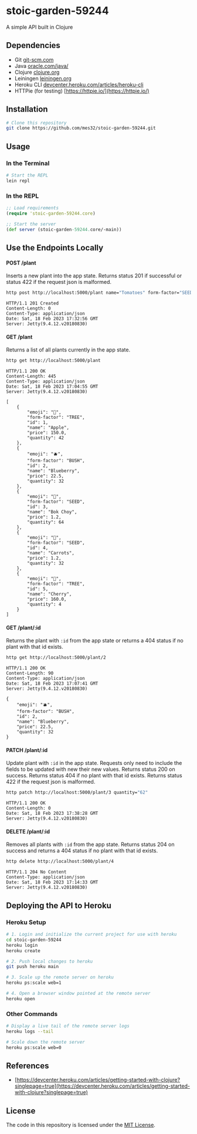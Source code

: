 # stoic-garden-59244

A simple API built in Clojure

## Dependencies

- Git [git-scm.com](https://git-scm.com/)
- Java [oracle.com/java/](https://www.oracle.com/java/)
- Clojure [clojure.org](https://clojure.org/)
- Leiningen [leiningen.org](https://leiningen.org/)
- Heroku CLI [devcenter.heroku.com/articles/heroku-cli](https://devcenter.heroku.com/articles/heroku-cli)
- HTTPie (for testing) [https://httpie.io/](https://httpie.io/)

## Installation

```bash
# Clone this repository
git clone https://github.com/mes32/stoic-garden-59244.git
```

## Usage

### In the Terminal

```bash
# Start the REPL
lein repl
```

### In the REPL

```clojure
;; Load requirements
(require 'stoic-garden-59244.core)

;; Start the server
(def server (stoic-garden-59244.core/-main))
```

## Use the Endpoints Locally

#### POST /plant

Inserts a new plant into the app state. Returns status 201 if successful or status 422 if the request json is malformed.

```bash
http post http://localhost:5000/plant name="Tomatoes" form-factor="SEED" emoji="🍅" price="1.2" quantity="30"
```

```
HTTP/1.1 201 Created
Content-Length: 0
Content-Type: application/json
Date: Sat, 18 Feb 2023 17:32:56 GMT
Server: Jetty(9.4.12.v20180830)
```

#### GET /plant

Returns a list of all plants currently in the app state.

```bash
http get http://localhost:5000/plant
```

```
HTTP/1.1 200 OK
Content-Length: 445
Content-Type: application/json
Date: Sat, 18 Feb 2023 17:04:55 GMT
Server: Jetty(9.4.12.v20180830)

[
    {
        "emoji": "🍏",
        "form-factor": "TREE",
        "id": 1,
        "name": "Apple",
        "price": 150.0,
        "quantity": 42
    },
    {
        "emoji": "🫐",
        "form-factor": "BUSH",
        "id": 2,
        "name": "Blueberry",
        "price": 22.5,
        "quantity": 32
    },
    {
        "emoji": "🥬",
        "form-factor": "SEED",
        "id": 3,
        "name": "Bok Choy",
        "price": 1.2,
        "quantity": 64
    },
    {
        "emoji": "🥕",
        "form-factor": "SEED",
        "id": 4,
        "name": "Carrots",
        "price": 1.2,
        "quantity": 32
    },
    {
        "emoji": "🍒",
        "form-factor": "TREE",
        "id": 5,
        "name": "Cherry",
        "price": 160.0,
        "quantity": 4
    }
]
```

#### GET /plant/:id

Returns the plant with `:id` from the app state or returns a 404 status if no plant with that id exists.

```bash
http get http://localhost:5000/plant/2
```

```
HTTP/1.1 200 OK
Content-Length: 90
Content-Type: application/json
Date: Sat, 18 Feb 2023 17:07:41 GMT
Server: Jetty(9.4.12.v20180830)

{
    "emoji": "🫐",
    "form-factor": "BUSH",
    "id": 2,
    "name": "Blueberry",
    "price": 22.5,
    "quantity": 32
}
```

#### PATCH /plant/:id

Update plant with `:id` in the app state. Requests only need to include the fields to be updated with new their new values. Returns status 200 on success. Returns status 404 if no plant with that id exists. Returns status 422 if the request json is malformed.

```bash
http patch http://localhost:5000/plant/3 quantity="62"
```

```
HTTP/1.1 200 OK
Content-Length: 0
Date: Sat, 18 Feb 2023 17:38:28 GMT
Server: Jetty(9.4.12.v20180830)
```

#### DELETE /plant/:id

Removes all plants with `:id` from the app state. Returns status 204 on success and returns a 404 status if no plant with that id exists.

```bash
http delete http://localhost:5000/plant/4
```

```
HTTP/1.1 204 No Content
Content-Type: application/json
Date: Sat, 18 Feb 2023 17:14:33 GMT
Server: Jetty(9.4.12.v20180830)
```

## Deploying the API to Heroku

### Heroku Setup

```bash
# 1. Login and initialize the current project for use with heroku
cd stoic-garden-59244
heroku login
heroku create

# 2. Push local changes to heroku
git push heroku main

# 3. Scale up the remote server on heroku
heroku ps:scale web=1

# 4. Open a browser window pointed at the remote server
heroku open
```

### Other Commands

```bash
# Display a live tail of the remote server logs
heroku logs --tail

# Scale down the remote server
heroku ps:scale web=0
```

## References

- [https://devcenter.heroku.com/articles/getting-started-with-clojure?singlepage=true](https://devcenter.heroku.com/articles/getting-started-with-clojure?singlepage=true)

## License

The code in this repository is licensed under the [MIT License](./LICENSE).
